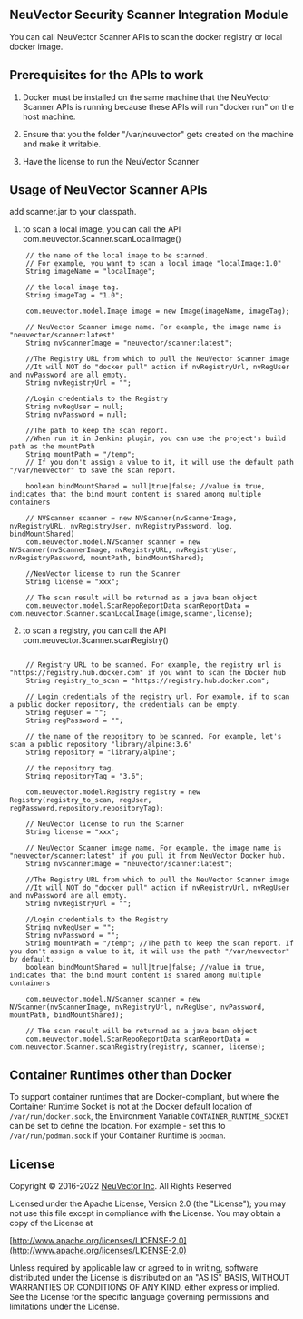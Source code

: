 ## NeuVector Security Scanner Integration Module ##

You can call NeuVector Scanner APIs to scan the docker registry or local docker image. 

## Prerequisites for the APIs to work ##
1. Docker must be installed on the same machine that the NeuVector Scanner APIs is running because these APIs will run "docker run" on the host machine.

2. Ensure that you the folder "/var/neuvector" gets created on the machine and make it writable.

3. Have the license to run the NeuVector Scanner

## Usage of NeuVector Scanner APIs ##
add scanner.jar to your classpath.

1. to scan a local image, you can call the API com.neuvector.Scanner.scanLocalImage() 

```
    // the name of the local image to be scanned. 
    // For example, you want to scan a local image "localImage:1.0"
    String imageName = "localImage";

    // the local image tag.  
    String imageTag = "1.0";

    com.neuvector.model.Image image = new Image(imageName, imageTag);

    // NeuVector Scanner image name. For example, the image name is "neuvector/scanner:latest"
    String nvScannerImage = "neuvector/scanner:latest";

    //The Registry URL from which to pull the NeuVector Scanner image
    //It will NOT do "docker pull" action if nvRegistryUrl, nvRegUser and nvPassword are all empty.
    String nvRegistryUrl = "";

    //Login credentials to the Registry
    String nvRegUser = null;
    String nvPassword = null;
    
    //The path to keep the scan report. 
    //When run it in Jenkins plugin, you can use the project's build path as the mountPath
    String mountPath = "/temp"; 
    // If you don't assign a value to it, it will use the default path "/var/neuvector" to save the scan report.
    
    boolean bindMountShared = null|true|false; //value in true, indicates that the bind mount content is shared among multiple containers
    
    // NVScanner scanner = new NVScanner(nvScannerImage, nvRegistryURL, nvRegistryUser, nvRegistryPassword, log, bindMountShared)
    com.neuvector.model.NVScanner scanner = new NVScanner(nvScannerImage, nvRegistryURL, nvRegistryUser, nvRegistryPassword, mountPath, bindMountShared);

    //NeuVector license to run the Scanner
    String license = "xxx";  

    // The scan result will be returned as a java bean object
    com.neuvector.model.ScanRepoReportData scanReportData = com.neuvector.Scanner.scanLocalImage(image,scanner,license);
```

2. to scan a registry, you can call the API com.neuvector.Scanner.scanRegistry()

``` 

    // Registry URL to be scanned. For example, the registry url is "https://registry.hub.docker.com" if you want to scan the Docker hub
    String registry_to_scan = "https://registry.hub.docker.com";

    // Login credentials of the registry url. For example, if to scan a public docker repository, the credentials can be empty.
    String regUser = "";
    String regPassword = "";

    // the name of the repository to be scanned. For example, let's scan a public repository "library/alpine:3.6"
    String repository = "library/alpine";

    // the repository tag. 
    String repositoryTag = "3.6";

    com.neuvector.model.Registry registry = new Registry(registry_to_scan, regUser, regPassword,repository,repositoryTag);

    // NeuVector license to run the Scanner
    String license = "xxx"; 

    // NeuVector Scanner image name. For example, the image name is "neuvector/scanner:latest" if you pull it from NeuVector Docker hub.
    String nvScannerImage = "neuvector/scanner:latest";

    //The Registry URL from which to pull the NeuVector Scanner image
    //It will NOT do "docker pull" action if nvRegistryUrl, nvRegUser and nvPassword are all empty.
    String nvRegistryUrl = "";

    //Login credentials to the Registry
    String nvRegUser = "";
    String nvPassword = "";
    String mountPath = "/temp"; //The path to keep the scan report. If you don't assign a value to it, it will use the path "/var/neuvector" by default.
    boolean bindMountShared = null|true|false; //value in true, indicates that the bind mount content is shared among multiple containers
    
    com.neuvector.model.NVScanner scanner = new NVScanner(nvScannerImage, nvRegistryUrl, nvRegUser, nvPassword, mountPath, bindMountShared);

    // The scan result will be returned as a java bean object
    com.neuvector.model.ScanRepoReportData scanReportData = com.neuvector.Scanner.scanRegistry(registry, scanner, license);
```

## Container Runtimes other than Docker

To support container runtimes that are Docker-compliant, but where the Container Runtime Socket is
not at the Docker default location of `/var/run/docker.sock`, the Environment Variable `CONTAINER_RUNTIME_SOCKET`
can be set to define the location. For example - set this to `/var/run/podman.sock` if your Container 
Runtime is `podman`.

## License

Copyright © 2016-2022 [NeuVector Inc](https://neuvector.com). All Rights Reserved

Licensed under the Apache License, Version 2.0 (the "License");
you may not use this file except in compliance with the License.
You may obtain a copy of the License at

[http://www.apache.org/licenses/LICENSE-2.0](http://www.apache.org/licenses/LICENSE-2.0)

Unless required by applicable law or agreed to in writing, software
distributed under the License is distributed on an "AS IS" BASIS,
WITHOUT WARRANTIES OR CONDITIONS OF ANY KIND, either express or implied.
See the License for the specific language governing permissions and
limitations under the License.
